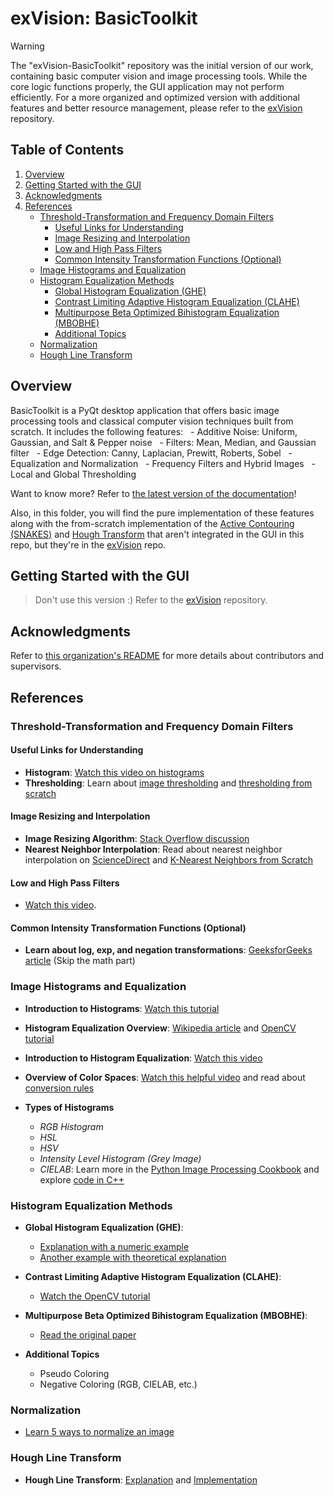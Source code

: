 # exVision: BasicToolkit

> [!WARNING]  
> The "exVision-BasicToolkit" repository was the initial version of our work, containing basic computer vision and image processing tools. While the core logic functions properly, the GUI application may not perform efficiently. For a more organized and optimized version with additional features and better resource management, please refer to the <a href="https://github.com/Computer-Vision-Spring-2024/exVision">exVision</a> repository.

## Table of Contents

1. [Overview](#overview)
2. [Getting Started with the GUI](#getting-started-with-the-gui)
3. [Acknowledgments](#acknowledgments)
4. [References](#references)
   - [Threshold-Transformation and Frequency Domain Filters](#threshold-transformation-and-frequency-domain-filters)
     - [Useful Links for Understanding](#useful-links-for-understanding)
      - [Image Resizing and Interpolation](#image-resizing-and-interpolation)
      - [Low and High Pass Filters](#low-and-high-pass-filters)
      - [Common Intensity Transformation Functions (Optional)](#common-intensity-transformation-functions-optional)
   - [Image Histograms and Equalization](#image-histograms-and-equalization)
   - [Histogram Equalization Methods](#histogram-equalization-methods)
     - [Global Histogram Equalization (GHE)](#global-histogram-equalization-ghe)
     - [Contrast Limiting Adaptive Histogram Equalization (CLAHE)](#contrast-limiting-adaptive-histogram-equalization-clahe)
     - [Multipurpose Beta Optimized Bihistogram Equalization (MBOBHE)](#multipurpose-beta-optimized-bihistogram-equalization-mbobhe)
     - [Additional Topics](#additional-topics)
   - [Normalization](#normalization)
   - [Hough Line Transform](#hough-line-transform)


## Overview

BasicToolkit is a PyQt desktop application that offers basic image processing tools and classical computer vision techniques built from scratch. It includes the following features:
  - Additive Noise: Uniform, Gaussian, and Salt & Pepper noise
  - Filters: Mean, Median, and Gaussian filter
  - Edge Detection: Canny, Laplacian, Prewitt, Roberts, Sobel
  - Equalization and Normalization
  - Frequency Filters and Hybrid Images
  - Local and Global Thresholding

Want to know more? Refer to [the latest version of the documentation](README-Assets)!

Also, in this folder, you will find the pure implementation of these features along with the from-scratch implementation of the [Active Contouring (SNAKES)](implementation_logic_without_Ui/active_contouring_snakes) and [Hough Transform](implementation_logic_without_Ui/hough_transformation) that aren't integrated in the GUI in this repo, but they're in the <a href="https://github.com/Computer-Vision-Spring-2024/exVision">exVision</a> repo.

## Getting Started with the GUI

> Don't use this version :) Refer to the <a href="https://github.com/Computer-Vision-Spring-2024/exVision">exVision</a> repository.

## Acknowledgments

Refer to [this organization's README](https://github.com/Computer-Vision-Spring-2024#acknowledgements) for more details about contributors and supervisors. 

## References

### Threshold-Transformation and Frequency Domain Filters

#### Useful Links for Understanding

- **Histogram**: [Watch this video on histograms](https://www.youtube.com/watch?v=tUs7Glv7lpA)
- **Thresholding**: Learn about [image thresholding](https://encord.com/blog/image-thresholding-image-processing/) and [thresholding from scratch](https://medium.com/geekculture/image-thresholding-from-scratch-a66ae0fb6f09)
  
#### Image Resizing and Interpolation

- **Image Resizing Algorithm**: [Stack Overflow discussion](https://stackoverflow.com/questions/12447549/resizing-image-algorithm-in-python)
- **Nearest Neighbor Interpolation**: Read about nearest neighbor interpolation on [ScienceDirect](https://www.sciencedirect.com/topics/engineering/nearest-neighbor-interpolation) and [K-Nearest Neighbors from Scratch](https://www.askpython.com/python/examples/k-nearest-neighbors-from-scratch)

#### Low and High Pass Filters

- [Watch this video](https://www.youtube.com/watch?v=YVBxM64kpkU).
  
#### Common Intensity Transformation Functions (Optional)

- **Learn about log, exp, and negation transformations**: [GeeksforGeeks article](https://www.geeksforgeeks.org/histogram-equalization-in-digital-image-processing/) (Skip the math part)

### Image Histograms and Equalization

- **Introduction to Histograms**: [Watch this tutorial](https://www.youtube.com/watch?v=2LhfSgrjdGo)
- **Histogram Equalization Overview**: [Wikipedia article](https://en.wikipedia.org/wiki/Histogram_equalization) and [OpenCV tutorial](https://docs.opencv.org/3.1.0/d5/daf/tutorial_py_histogram_equalization.html)
- **Introduction to Histogram Equalization**: [Watch this video](https://youtu.be/WuVyG4pg9xQ?si=xJRGoeJSugTsbAHB)
- **Overview of Color Spaces**: [Watch this helpful video](https://www.youtube.com/watch?v=gnUYoQ1pwes) and read about [conversion rules](https://docs.opencv.org/4.9.0/de/d25/imgproc_color_conversions.html#color_convert_rgb_lab)

- **Types of Histograms**
  - *RGB Histogram*
  - *HSL*
  - *HSV*
  - *Intensity Level Histogram (Grey Image)*
  - *CIELAB*: Learn more in the [Python Image Processing Cookbook](https://subscription.packtpub.com/book/data/9781789537147/1/ch01lvl1sec03/transforming-color-space-rgb-lab) and explore [code in C++](https://web.archive.org/web/20120502065620/http://cookbooks.adobe.com/post_Useful_color_equations__RGB_to_LAB_converter-14227.html)


### Histogram Equalization Methods

- **Global Histogram Equalization (GHE)**: 
  - [Explanation with a numeric example](https://www.youtube.com/watch?v=Yd6QISby8kk)
  - [Another example with theoretical explanation](https://www.youtube.com/watch?v=5-7xskk3aeo)

- **Contrast Limiting Adaptive Histogram Equalization (CLAHE)**: 
  - [Watch the OpenCV tutorial](https://www.youtube.com/watch?v=tn2kmbUVK50)

- **Multipurpose Beta Optimized Bihistogram Equalization (MBOBHE)**:
  - [Read the original paper](https://onlinelibrary.wiley.com/doi/full/10.1002/cplx.21499)

- **Additional Topics**

  - Pseudo Coloring
  - Negative Coloring (RGB, CIELAB, etc.)

### Normalization

- [Learn 5 ways to normalize an image](https://blog.finxter.com/5-best-ways-to-normalize-an-image-in-opencv-python/)


### Hough Line Transform

- **Hough Line Transform**: <a href="https://medium.com/@st1739/hough-transform-287b2dac0c70">Explanation</a> and <a href="https://medium.com/@alb.formaggio/implementing-the-hough-transform-from-scratch-09a56ba7316b">Implementation</a>
